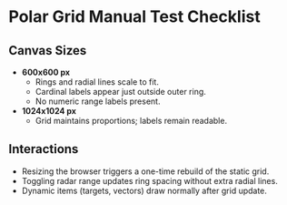 # Polar Grid Manual Test Checklist

## Canvas Sizes
- **600x600 px**
  - Rings and radial lines scale to fit.
  - Cardinal labels appear just outside outer ring.
  - No numeric range labels present.
- **1024x1024 px**
  - Grid maintains proportions; labels remain readable.

## Interactions
- Resizing the browser triggers a one-time rebuild of the static grid.
- Toggling radar range updates ring spacing without extra radial lines.
- Dynamic items (targets, vectors) draw normally after grid update.


